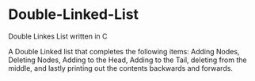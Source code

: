 # Double-Linked-List
Double Linkes List written in C

A Double Linked list that completes the following items: Adding Nodes, Deleting Nodes, Adding to the Head, Adding to the Tail,  deleting from the middle, and lastly printing out the contents backwards and forwards.
